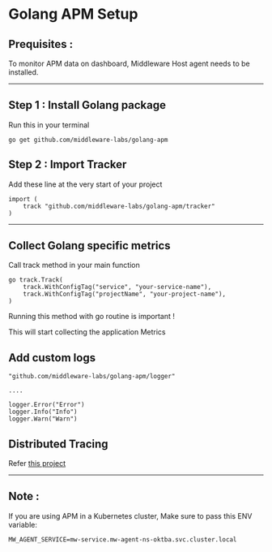 # Golang APM Setup

## Prequisites :

To monitor APM data on dashboard, Middleware Host agent needs to be installed.

--------------------

## Step 1 : Install Golang package

Run this in your terminal
```
go get github.com/middleware-labs/golang-apm
```

## Step 2 : Import Tracker

Add these line at the very start of your project

```
import (
    track "github.com/middleware-labs/golang-apm/tracker"
)
```
---------------------

## Collect Golang specific metrics

Call track method in your main function
```
go track.Track(
    track.WithConfigTag("service", "your-service-name"),
    track.WithConfigTag("projectName", "your-project-name"),
)
```
Running this method with go routine is important !

This will start collecting the application Metrics

## Add custom logs

```
"github.com/middleware-labs/golang-apm/logger"

....

logger.Error("Error")
logger.Info("Info")
logger.Warn("Warn")
```

## Distributed Tracing

Refer [this project](https://github.com/middleware-labs/demo-apm/tree/master/golang/features/trace)


---------------

## Note :

If you are using APM in a Kubernetes cluster, Make sure to pass this ENV variable:

```
MW_AGENT_SERVICE=mw-service.mw-agent-ns-oktba.svc.cluster.local
```